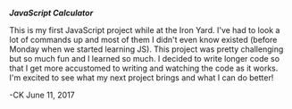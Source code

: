 ***JavaScript Calculator***

This is my first JavaScript project while at the Iron Yard. I've had to look a lot of commands up and most of them I didn't even know existed (before Monday when we started learning JS). This project was pretty challenging but so much fun and I learned so much. I decided to write longer code so that I get more accustomed to writing and watching the code as it works. I'm excited to see what my next project brings and what I can do better!

-CK June 11, 2017
